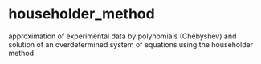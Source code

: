 # householder_method
approximation of experimental data by polynomials (Chebyshev) and solution of an overdetermined system of equations using the householder method
